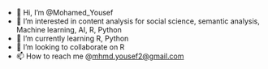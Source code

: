 - 👋 Hi, I’m @Mohamed_Yousef
- 👀 I’m interested in content analysis for social science, semantic analysis, Machine learning, AI, R, Python 
- 🌱 I’m currently learning R, Python
- 💞️ I’m looking to collaborate on R
- 📫 How to reach me @mhmd.yousef2@gmail.com

<!---
mhmdyousef2/mhmdyousef2 is a ✨ special ✨ repository because its `README.md` (this file) appears on your GitHub profile.
You can click the Preview link to take a look at your changes.
--->
